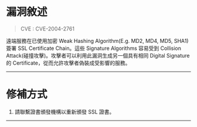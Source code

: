 # 漏洞敘述

> CVE : CVE-2004-2761

遠端服務在已使用加密 Weak Hashing Algorithm(E.g. MD2, MD4, MD5, SHA1) 簽署 SSL Certificate Chain。這些 Signature Algorithms 容易受到 Collision Attack(碰撞攻擊)。攻擊者可以利用此漏洞生成另一個具有相同 Digital Signature 的 Certificate，從而允許攻擊者偽裝成受影響的服務。


---

# 修補方式

1. 請聯繫證書頒發機構以重新頒發 SSL 證書。


---
